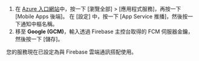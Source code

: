 
1. 在 [Azure 入口網站](https://portal.azure.com/)中，按一下 [瀏覽全部] > [應用程式服務]，再按一下 [Mobile Apps 後端]。 在 [設定] 中，按一下 [App Service 推播]，然後按一下通知中樞名稱。
2. 移至 **Google (GCM)**，輸入透過 Firebase 主控台取得的 FCM 伺服器金鑰，然後按一下 [儲存]。

您的服務現在已設定為與 Firebase 雲端通訊搭配使用。

<!-- URLs. -->

<!-- images -->

